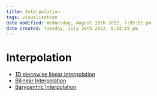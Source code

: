 ```yaml
---
title: Interpolation
tags: visualization
date modified: Wednesday, August 10th 2022, 7:05:51 pm
date created: Tuesday, July 26th 2022, 8:33:15 pm
---
```


# Interpolation
- [1D piecewise linear interpolation](1D%20piecewise%20linear%20interpolation.md)
- [Bilinear Interpolation](Bilinear%20Interpolation.md)
- [Barycentric Interpolation](Barycentric%20Interpolation.md)

